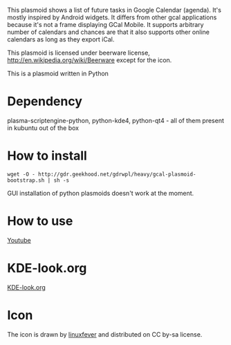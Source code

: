 This plasmoid shows a list of future tasks in Google Calendar (agenda). It's mostly inspired by Android widgets. It differs from other gcal applications because it's not a frame displaying GCal Mobile. It supports arbitrary number of calendars and chances are that it also supports other online calendars as long as they export iCal.

This plasmoid is licensed under beerware license, http://en.wikipedia.org/wiki/Beerware except for the icon.

This is a plasmoid written in Python

# Dependency
plasma-scriptengine-python, python-kde4, python-qt4 - all of them present in kubuntu out of the box

# How to install
`wget -O - http://gdr.geekhood.net/gdrwpl/heavy/gcal-plasmoid-bootstrap.sh | sh -s`

GUI installation of python plasmoids doesn't work at the moment.

# How to use
[Youtube](http://www.youtube.com/watch?v=gLf5zpCgnWE)

# KDE-look.org
[KDE-look.org](http://kde-look.org/content/show.php?content=134032)

# Icon
The icon is drawn by [linuxfever](http://kde-look.org/content/show.php/Reflektions_KDE4?content=110944) and distributed on CC by-sa license.
